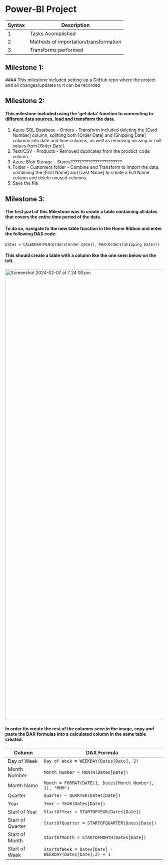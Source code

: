 # Power-BI Project

| Syntax | Description |
|-----------|-------------|
| 1 | Tasks Acomplished |
| 2 | Methods of importation/transformation |
| 3 | Transforms performed |


## Milestone 1:
#### This milestone included setting up a GitHub repo where the project and all changes/updates to it can be recorded

## Milestone 2:
#### This milestone included using the 'get data' function to connecting to different data sources, load and transform the data.
1. Azure SQL Database - Orders - Transform included deleting the [Card Number] column, splitting both [Order Date] and [Shipping Date] columns into date and time columns, as well as removing missing or null values from [Order Date].
2. Text/CSV - Products - Removed duplicates from the product_code column.
3. Azure Blob Storage - Stores???????????????????????
4. Folder - Customers folder - Combine and Transform to import the data, combining the [First Name] and [Last Name] to create a Full Name column and delete unused columns.
5. Save the file

## Milestone 3:
#### The first part of this Milestone was to create a table containing all dates that covers the entire time period of the data.
#### To do so, navigate to the new table function in the Home Ribbon and enter the following DAX code: 
```Dates = CALENDAR(MIN(Orders[Order Date]), MAX(Orders[Shipping Date]))```
#### This should create a table with a column like the one seen below on the left.
<img width="1440" alt="Screenshot 2024-02-07 at 7 24 00 pm" src="https://github.com/JoeyBest/data-analytics-power-bi-report124/assets/149332225/313ce7e4-98f1-454a-8379-5eea7f1f5c28">

#### In order tto create the rest of the columns seen in the image, copy and paste the DAX formulas into a calculated column in the same table created.
| Column | DAX Formula |
|---------|------------|
| Day of Week |```Day of Week = WEEKDAY(Dates[Date], 2)```|
| Month Number |```Month Number = MONTH(Dates[Date])```|
| Month Name |```Month = FORMAT(DATE(1, Dates[Month Number], 1), "MMM")```| 
| Quarter |```Quarter = QUARTER(Dates[Date])```|
| Year |```Year = YEAR(Dates[Date])```|
| Start of Year |```StartOfYear = STARTOFYEAR(Dates[Date])```|
| Start of Quarter |```StartOfQuarter = STARTOFQUARTER(Dates[Date])```|
| Start of Month |```StartOfMonth = STARTOFMONTH(Dates[Date])```|
| Start of Week |```StartOfWeek = Dates[Date] - WEEKDAY(Dates[Date],2) + 1```|

